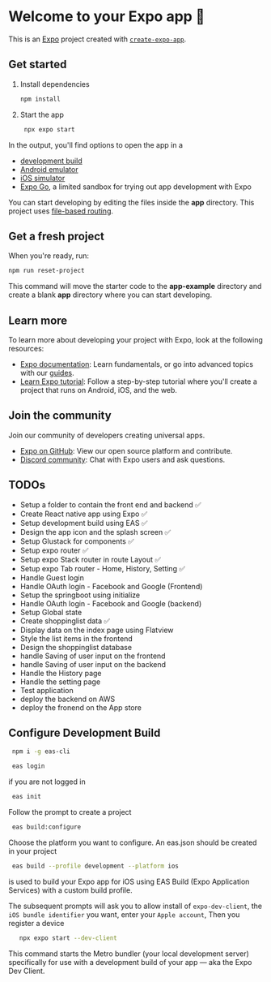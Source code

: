 # Welcome to your Expo app 👋

This is an [Expo](https://expo.dev) project created with [`create-expo-app`](https://www.npmjs.com/package/create-expo-app).

## Get started

1. Install dependencies

   ```bash
   npm install
   ```

2. Start the app

   ```bash
    npx expo start
   ```

In the output, you'll find options to open the app in a

- [development build](https://docs.expo.dev/develop/development-builds/introduction/)
- [Android emulator](https://docs.expo.dev/workflow/android-studio-emulator/)
- [iOS simulator](https://docs.expo.dev/workflow/ios-simulator/)
- [Expo Go](https://expo.dev/go), a limited sandbox for trying out app development with Expo

You can start developing by editing the files inside the **app** directory. This project uses [file-based routing](https://docs.expo.dev/router/introduction).

## Get a fresh project

When you're ready, run:

```bash
npm run reset-project
```

This command will move the starter code to the **app-example** directory and create a blank **app** directory where you can start developing.

## Learn more

To learn more about developing your project with Expo, look at the following resources:

- [Expo documentation](https://docs.expo.dev/): Learn fundamentals, or go into advanced topics with our [guides](https://docs.expo.dev/guides).
- [Learn Expo tutorial](https://docs.expo.dev/tutorial/introduction/): Follow a step-by-step tutorial where you'll create a project that runs on Android, iOS, and the web.

## Join the community

Join our community of developers creating universal apps.

- [Expo on GitHub](https://github.com/expo/expo): View our open source platform and contribute.
- [Discord community](https://chat.expo.dev): Chat with Expo users and ask questions.

## TODOs
- Setup a folder to contain the front end and backend ✅
- Create React native app using Expo ✅
- Setup development build using EAS ✅
- Design the app icon and the splash screen ✅
- Setup Glustack for components ✅
- Setup expo router ✅
- Setup expo Stack router in route Layout ✅
- Setup expo Tab router - Home, History, Setting ✅
- Handle Guest login
- Handle OAuth login - Facebook and Google (Frontend)
- Setup the springboot using initialize
- Handle OAuth login - Facebook and Google (backend)
- Setup Global state
- Create shoppinglist data ✅
- Display data on the index page using Flatview
- Style the list items in the frontend
- Design the shoppinglist database
- handle Saving of user input on the frontend
- handle Saving of user input on the backend
- Handle the History page
- Handle the setting page
- Test application
- deploy the backend on AWS
- deploy the fronend on the App store

## Configure Development Build

```bash
 npm i -g eas-cli
```

```bash
 eas login
```

if you are not logged in

```bash
 eas init
```

Follow the prompt to create a project

```bash
 eas build:configure
```
Choose the platform you want to configure. An eas.json should be created in your project

```bash
 eas build --profile development --platform ios
```

is used to build your Expo app for iOS using EAS Build (Expo Application Services) with a custom build profile.

The subsequent prompts will ask you to allow install of `expo-dev-client`, the `iOS bundle identifier` you want, enter your `Apple account`, Then you register a device

```bash
   npx expo start --dev-client
```

This command starts the Metro bundler (your local development server) specifically for use with a development build of your app — aka the Expo Dev Client.